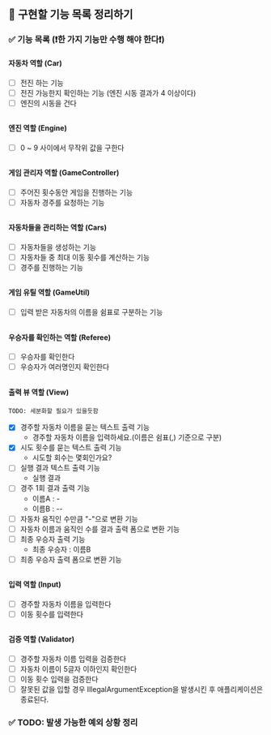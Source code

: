 ## 🎯️ 구현할 기능 목록 정리하기

### ✅ 기능 목록 (❗한 가지 기능만 수행 해야 한다❗)

#### 자동차 역할 (Car)

- [ ] 전진 하는 기능
- [ ] 전진 가능한지 확인하는 기능 (엔진 시동 결과가 4 이상이다)
- [ ] 엔진의 시동을 건다

##

#### 엔진 역할 (Engine)

- [ ] 0 ~ 9 사이에서 무작위 값을 구한다

##

#### 게임 관리자 역할 (GameController)

- [ ] 주어진 횟수동안 게임을 진행하는 기능
- [ ] 자동차 경주를 요청하는 기능

##

#### 자동차들을 관리하는 역할 (Cars)

- [ ] 자동차들을 생성하는 기능
- [ ] 자동차들 중 최대 이동 횟수를 계산하는 기능
- [ ] 경주를 진행하는 기능

##

#### 게임 유틸 역할 (GameUtil)

- [ ] 입력 받은 자동차의 이름을 쉼표로 구분하는 기능

##

#### 우승자를 확인하는 역할 (Referee)

- [ ] 우승자를 확인한다
- [ ] 우승자가 여러명인지 확인한다

##

#### 출력 뷰 역할 (View)

`TODO: 세분화할 필요가 있을듯함`

- [x] 경주할 자동차 이름을 묻는 텍스트 출력 기능
    - 경주할 자동차 이름을 입력하세요.(이름은 쉼표(,) 기준으로 구분)
- [x] 시도 횟수를 묻는 텍스트 출력 기능
    - 시도할 회수는 몇회인가요?
- [ ] 실행 결과 텍스트 출력 기능
    - 실행 결과
- [ ] 경주 1회 결과 출력 기능
    - 이름A : -
    - 이름B : --
- [ ] 자동차 움직인 수만큼 "-"으로 변환 기능
- [ ] 자동차 이름과 움직인 수를 결과 출력 폼으로 변환 기능
- [ ] 최종 우승자 출력 기능
    - 최종 우승자 : 이름B
- [ ] 최종 우승자 출력 폼으로 변환 기능

##

#### 입력 역할 (Input)

- [ ] 경주할 자동차 이름을 입력한다
- [ ] 이동 횟수를 입력한다

##

#### 검증 역할 (Validator)

- [ ] 경주할 자동차 이름 입력을 검증한다
- [ ] 자동차 이름이 5글자 이하인지 확인한다
- [ ] 이동 횟수 입력을 검증한다
- [ ] 잘못된 값을 입할 경우 IllegalArgumentException을 발생시킨 후 애플리케이션은 종료된다.

### ✅ TODO: 발생 가능한 예외 상황 정리
